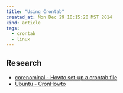 ```yaml
---
title: "Using Crontab"
created_at: Mon Dec 29 10:15:20 MST 2014
kind: article
tags:
  - crontab
  - linux
---
```


## Research

* [corenominal - Howto set-up a crontab file](http://v1.corenominal.org/howto-setup-a-crontab-file/)
* [Ubuntu - CronHowto](https://help.ubuntu.com/community/CronHowto)


